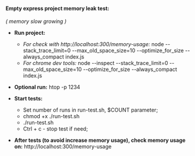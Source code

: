 #### Empty express project memory leak test:
*( memory slow growing )*

- **Run project:**
  - *For check with http://localhost:300/memory-usage:* node --stack_trace_limit=0 --max_old_space_size=10 --optimize_for_size --always_compact index.js
  - *For chrome dev tools:* node --inspect --stack_trace_limit=0 --max_old_space_size=10 --optimize_for_size --always_compact index.js

- **Optional run:** htop -p 1234
- **Start tests:**
  - Set number of runs in run-test.sh, $COUNT parameter;
  - chmod +x ./run-test.sh
  - ./run-test.sh
  - Ctrl + c - stop test if need;

- **After tests (to avoid increase memory usage), check memory usage on:** http://localhost:300/memory-usage